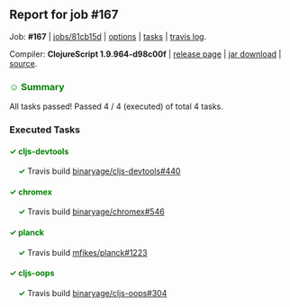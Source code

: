 ## Report for job #167

Job: **#167** | [jobs/81cb15d](https://github.com/cljs-oss/canary/commit/81cb15d9ab6cd9f0930301665027b88a5eea63f9) | [options](options.edn) | [tasks](tasks.edn) | [travis log](https://travis-ci.org/cljs-oss/canary/builds/312267478).

Compiler: **ClojureScript 1.9.964-d98c00f** | [release page](https://github.com/cljs-oss/canary/releases/tag/r1.9.964-d98c00f) | [jar download](https://github.com/cljs-oss/canary/releases/download/r1.9.964-d98c00f/clojurescript-1.9.964-d98c00f.jar) | [source](https://github.com/clojure/clojurescript/commit/d98c00ff4607b80d78787f7044346bd24b8fd6b5).

### <b style='color:green'>☺ Summary</b>

All tasks passed! Passed 4 / 4 (executed) of total 4 tasks.

### Executed Tasks

#### <b style='color:green'>&#x2713; cljs-devtools</b>
&nbsp;&nbsp;&nbsp;&nbsp;<b style='color:green'>&#x2713;</b> Travis build [binaryage/cljs-devtools#440](https://travis-ci.org/binaryage/cljs-devtools/builds/312268631)<br>

#### <b style='color:green'>&#x2713; chromex</b>
&nbsp;&nbsp;&nbsp;&nbsp;<b style='color:green'>&#x2713;</b> Travis build [binaryage/chromex#546](https://travis-ci.org/binaryage/chromex/builds/312268629)<br>

#### <b style='color:green'>&#x2713; planck</b>
&nbsp;&nbsp;&nbsp;&nbsp;<b style='color:green'>&#x2713;</b> Travis build [mfikes/planck#1223](https://travis-ci.org/mfikes/planck/builds/312268633)<br>

#### <b style='color:green'>&#x2713; cljs-oops</b>
&nbsp;&nbsp;&nbsp;&nbsp;<b style='color:green'>&#x2713;</b> Travis build [binaryage/cljs-oops#304](https://travis-ci.org/binaryage/cljs-oops/builds/312268641)<br>